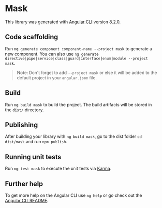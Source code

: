 # Mask

This library was generated with [Angular CLI](https://github.com/angular/angular-cli) version 8.2.0.

## Code scaffolding

Run `ng generate component component-name --project mask` to generate a new component. You can also use `ng generate directive|pipe|service|class|guard|interface|enum|module --project mask`.

> Note: Don't forget to add `--project mask` or else it will be added to the default project in your `angular.json` file.

## Build

Run `ng build mask` to build the project. The build artifacts will be stored in the `dist/` directory.

## Publishing

After building your library with `ng build mask`, go to the dist folder `cd dist/mask` and run `npm publish`.

## Running unit tests

Run `ng test mask` to execute the unit tests via [Karma](https://karma-runner.github.io).

## Further help

To get more help on the Angular CLI use `ng help` or go check out the [Angular CLI README](https://github.com/angular/angular-cli/blob/master/README.md).
